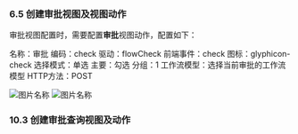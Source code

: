 ### 6.5 创建审批视图及视图动作

审批视图配置时，需要配置**审批**视图动作，配置如下：

名称：审批
编码：check
驱动：flowCheck
前端事件：check
图标：glyphicon-check
选择模式：单选
主要：勾选
分组：1
工作流模型：选择当前审批的工作流模型
HTTP方法：POST

![图片名称](https://attachments.tower.im/tower/1f768fc882464673abd8cb3971f512b9?filename=%E5%AE%A1%E6%89%B9-1.png)
![图片名称](https://attachments.tower.im/tower/d26c4a91241c445587922319329ffb18?filename=check-2.png)

### 10.3 创建审批查询视图及动作